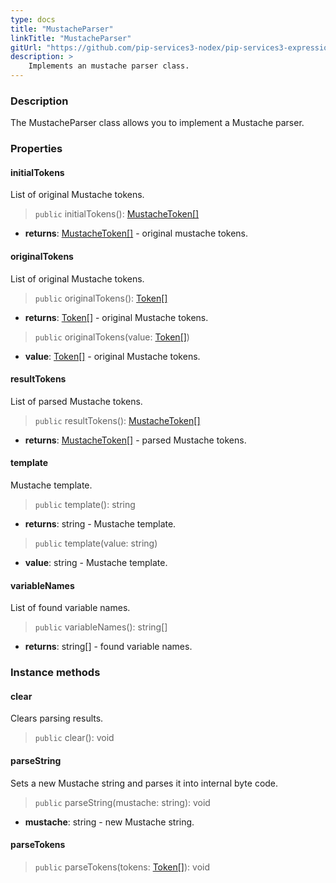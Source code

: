 ```yaml
---
type: docs
title: "MustacheParser"
linkTitle: "MustacheParser"
gitUrl: "https://github.com/pip-services3-nodex/pip-services3-expressions-nodex"
description: > 
    Implements an mustache parser class.
---
```


### Description

The MustacheParser class allows you to implement a Mustache parser.


### Properties

#### initialTokens
List of original Mustache tokens.

> `public` initialTokens(): [MustacheToken[]](../mustache_token)

- **returns**: [MustacheToken[]](../mustache_token) - original mustache tokens.

#### originalTokens
List of original Mustache tokens.

> `public` originalTokens(): [Token[]](../../../tokenizers/token)

- **returns**: [Token[]](../../../tokenizers/token) - original Mustache tokens.

> `public` originalTokens(value: [Token[]](../../../tokenizers/token))

- **value**: [Token[]](../../../tokenizers/token) - original Mustache tokens.

#### resultTokens
List of parsed Mustache tokens.

> `public` resultTokens(): [MustacheToken[]](../mustache_token)

- **returns**: [MustacheToken[]](../mustache_token) - parsed Mustache tokens.

#### template
Mustache template.

> `public` template(): string

- **returns**: string - Mustache template.


> `public` template(value: string)

- **value**: string - Mustache template.


#### variableNames
List of found variable names.

> `public` variableNames(): string[]

- **returns**: string[] - found variable names.

### Instance methods

#### clear
Clears parsing results.

> `public` clear(): void

#### parseString
Sets a new Mustache string and parses it into internal byte code.

> `public` parseString(mustache: string): void

- **mustache**: string - new Mustache string.

#### parseTokens

> `public` parseTokens(tokens: [Token[]](../../../tokenizers/token)): void
